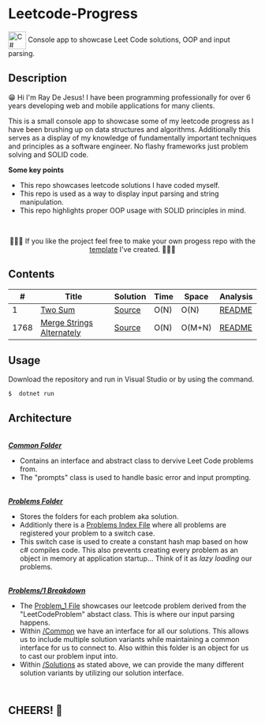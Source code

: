 # Leetcode-Progress
<a href="https://docs.microsoft.com/en-us/dotnet/csharp/" target="_blank" rel="noreferrer"><img align="center" src="https://raw.githubusercontent.com/danielcranney/readme-generator/main/public/icons/skills/csharp-colored.svg" width="36" height="36" alt="C#" /></a>
Console app to showcase Leet Code solutions, OOP and input parsing.

**Description**
------------------
😁 Hi I'm Ray De Jesus! I have been programming professionally for over 6 years developing web and mobile applications for many clients. 

This is a small console app to showcase some of my leetcode progress as I have been brushing up on data structures and algorithms. Additionally this serves as a display of my knowledge of fundamentally important techniques and principles as a software engineer. No flashy frameworks just problem solving and SOLID code.

**Some key points**
- This repo showcases leetcode solutions I have coded myself.
- This repo is used as a way to display input parsing and string manipulation.
- This repo highlights proper OOP usage with SOLID principles in mind.

</br><p align = "center">🙌🙌🙌 If you like the project feel free to make your own progess repo with the [template](https://github.com/rayraydejesus/LeetCode-CSharp-Template) I've created. 🙌🙌🙌</p>


**Contents**
------------------
| # | Title | Solution | Time | Space | Analysis |
|---| ----- | --------- | ---- | ---- | ------- |
| 1 | [Two Sum](https://leetcode.com/problems/two-sum/) | [Source](./Problems/1/Solutions/Solution_1_Hashmap.cs) | O(N) | O(N) | [README](./Problems/1/README.md) |
| 1768 | [Merge Strings Alternately](https://leetcode.com/problems/merge-strings-alternately/) | [Source](./Problems/1768/Solutions/Solution_1768.cs) | O(N) | O(M+N) | [README](./Problems/1768/README.md) |

**Usage**
-----------
Download the repository and run in Visual Studio or by using the command.
```
$  dotnet run
```

**Architecture**
-----------
</br>**<em>[Common Folder](./Common/)</em>**
- Contains an interface and abstract class to dervive Leet Code problems from.
- The "prompts" class is used to handle basic error and input prompting.
  
</br>**<em>[Problems Folder](./Problems/)</em>** 
- Stores the folders for each problem aka solution.
- Additionly there is a [Problems Index File](./Problems/ProblemsIndex.cs) where all problems are registered your problem to a switch case.
- This switch case is used to create a constant hash map based on how c# compiles code. This also prevents creating every problem as an object in memory at application startup... Think of it as <em>lazy loading</em> our problems.

</br>**<em>[Problems/1 Breakdown](./Problems/1/)</em>**
- The [Problem_1 File](./Problems/1/Problem_1.cs) showcases our leetcode problem derived from the "LeetCodeProblem" abstact class. This is where our input parsing happens.
- Within [/Common](./Problems/1/Common/) we have an interface for all our solutions. This allows us to include multiple solution variants while maintaining a common interface for us to connect to. Also within this folder is an object for us to cast our problem input into.
- Within [/Solutions](./Problems/1/Solutions/) as stated above, we can provide the many different solution variants by utilizing our solution interface.

</br><strong>CHEERS! 🍻</strong>
-------
